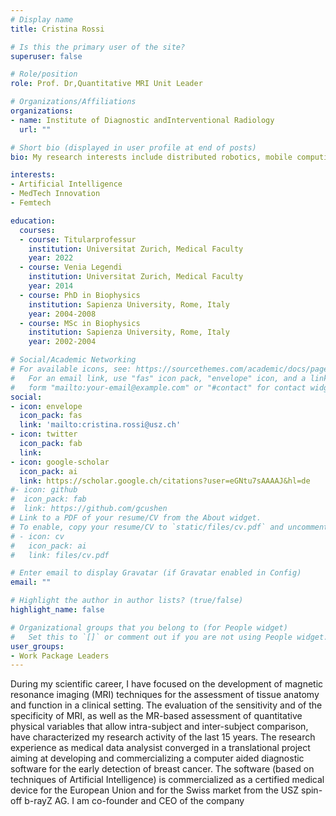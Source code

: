 ```yaml
---
# Display name
title: Cristina Rossi

# Is this the primary user of the site?
superuser: false

# Role/position
role: Prof. Dr,Quantitative MRI Unit Leader

# Organizations/Affiliations
organizations:
- name: Institute of Diagnostic andInterventional Radiology
  url: ""

# Short bio (displayed in user profile at end of posts)
bio: My research interests include distributed robotics, mobile computing and programmable matter.

interests:
- Artificial Intelligence
- MedTech Innovation
- Femtech

education:
  courses:
  - course: Titularprofessur
    institution: Universitat Zurich, Medical Faculty
    year: 2022
  - course: Venia Legendi
    institution: Universitat Zurich, Medical Faculty
    year: 2014
  - course: PhD in Biophysics
    institution: Sapienza University, Rome, Italy
    year: 2004-2008
  - course: MSc in Biophysics
    institution: Sapienza University, Rome, Italy
    year: 2002-2004

# Social/Academic Networking
# For available icons, see: https://sourcethemes.com/academic/docs/page-builder/#icons
#   For an email link, use "fas" icon pack, "envelope" icon, and a link in the
#   form "mailto:your-email@example.com" or "#contact" for contact widget.
social:
- icon: envelope
  icon_pack: fas
  link: 'mailto:cristina.rossi@usz.ch'
- icon: twitter
  icon_pack: fab
  link: 
- icon: google-scholar
  icon_pack: ai
  link: https://scholar.google.ch/citations?user=eGNtu7sAAAAJ&hl=de
#- icon: github
#  icon_pack: fab
#  link: https://github.com/gcushen
# Link to a PDF of your resume/CV from the About widget.
# To enable, copy your resume/CV to `static/files/cv.pdf` and uncomment the lines below.
# - icon: cv
#   icon_pack: ai
#   link: files/cv.pdf

# Enter email to display Gravatar (if Gravatar enabled in Config)
email: ""

# Highlight the author in author lists? (true/false)
highlight_name: false

# Organizational groups that you belong to (for People widget)
#   Set this to `[]` or comment out if you are not using People widget.
user_groups:
- Work Package Leaders
---
```

During my scientific career, I have focused on the development of magnetic resonance imaging (MRI) techniques for the assessment of tissue anatomy and function in a clinical setting. The evaluation of the sensitivity and of the specificity of MRI, as well as the MR-based assessment of quantitative physical variables that allow intra-subject and inter-subject comparison, have characterized my research activity of the last 15 years. The research experience as medical data analysist converged in a translational project aiming at developing and commercializing a computer aided diagnostic software for the early detection of breast cancer. The software (based on techniques of Artificial Intelligence) is commercialized as a certified medical device for the European Union and for the Swiss market from the USZ spin-off b-rayZ AG. I am co-founder and CEO of the company

